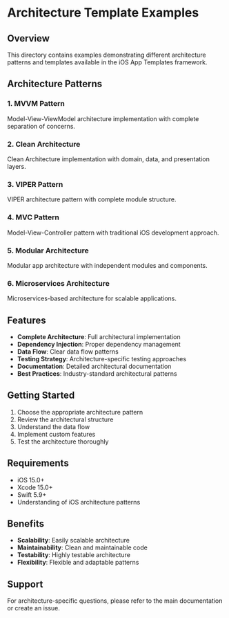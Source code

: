 # Architecture Template Examples

## Overview

This directory contains examples demonstrating different architecture patterns and templates available in the iOS App Templates framework.

## Architecture Patterns

### 1. MVVM Pattern
Model-View-ViewModel architecture implementation with complete separation of concerns.

### 2. Clean Architecture
Clean Architecture implementation with domain, data, and presentation layers.

### 3. VIPER Pattern
VIPER architecture pattern with complete module structure.

### 4. MVC Pattern
Model-View-Controller pattern with traditional iOS development approach.

### 5. Modular Architecture
Modular app architecture with independent modules and components.

### 6. Microservices Architecture
Microservices-based architecture for scalable applications.

## Features

- **Complete Architecture**: Full architectural implementation
- **Dependency Injection**: Proper dependency management
- **Data Flow**: Clear data flow patterns
- **Testing Strategy**: Architecture-specific testing approaches
- **Documentation**: Detailed architectural documentation
- **Best Practices**: Industry-standard architectural patterns

## Getting Started

1. Choose the appropriate architecture pattern
2. Review the architectural structure
3. Understand the data flow
4. Implement custom features
5. Test the architecture thoroughly

## Requirements

- iOS 15.0+
- Xcode 15.0+
- Swift 5.9+
- Understanding of iOS architecture patterns

## Benefits

- **Scalability**: Easily scalable architecture
- **Maintainability**: Clean and maintainable code
- **Testability**: Highly testable architecture
- **Flexibility**: Flexible and adaptable patterns

## Support

For architecture-specific questions, please refer to the main documentation or create an issue. 